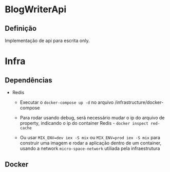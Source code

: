 # BlogWriterApi


## Definição

Implementação de api para escrita only.



# Infra

## Dependências

 - Redis
    
    * Executar o `docker-compose up -d` no arquivo /infrastructure/docker-compose

    * Para rodar usando debug, será necessário mudar o ip do arquivo de property, indicando o ip do container Redis - `docker inspect red-cache`

    * Ou usar `MIX_ENV=dev iex -S mix` ou `MIX_ENV=prod iex -S mix` para construir uma imagem e rodar a aplicação dentro de um container, usando a network `micro-space-network` utiliada pela infraestrutura

## Docker



